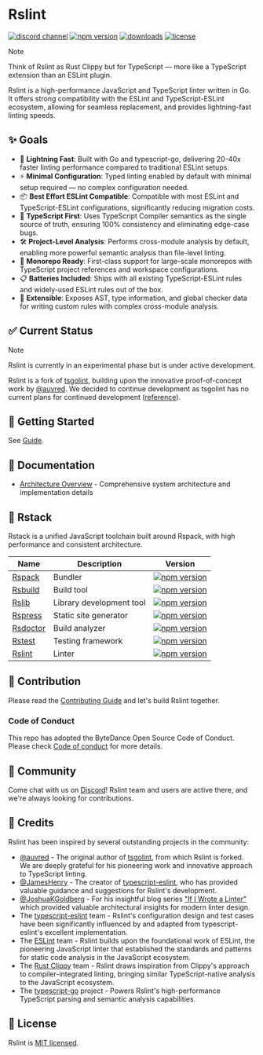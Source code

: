 # Rslint

<p>
  <a href="https://discord.gg/YtTedhuq7N"><img src="https://img.shields.io/badge/chat-discord-blue?style=flat-square&logo=discord&colorA=564341&colorB=EDED91" alt="discord channel" /></a>
  <a href="https://npmjs.com/package/@rslint/core?activeTab=readme"><img src="https://img.shields.io/npm/v/@rslint/core?style=flat-square&colorA=564341&colorB=EDED91" alt="npm version" /></a>
  <a href="https://npmcharts.com/compare/@rslint/core?minimal=true"><img src="https://img.shields.io/npm/dm/@rslint/core.svg?style=flat-square&colorA=564341&colorB=EDED91" alt="downloads" /></a>
  <a href="https://github.com/web-infra-dev/rslint/blob/main/LICENSE"><img src="https://img.shields.io/badge/License-MIT-blue.svg?style=flat-square&colorA=564341&colorB=EDED91" alt="license" /></a>
</p>

> [!NOTE]
> Think of Rslint as Rust Clippy but for TypeScript — more like a TypeScript extension than an ESLint plugin.

Rslint is a high-performance JavaScript and TypeScript linter written in Go. It offers strong compatibility with the ESLint and TypeScript-ESLint ecosystem, allowing for seamless replacement, and provides lightning-fast linting speeds.

## ✨ Goals

- 🚀 **Lightning Fast**: Built with Go and typescript-go, delivering 20-40x faster linting performance compared to traditional ESLint setups.
- ⚡ **Minimal Configuration**: Typed linting enabled by default with minimal setup required — no complex configuration needed.
- 📦 **Best Effort ESLint Compatible**: Compatible with most ESLint and TypeScript-ESLint configurations, significantly reducing migration costs.
- 🎯 **TypeScript First**: Uses TypeScript Compiler semantics as the single source of truth, ensuring 100% consistency and eliminating edge-case bugs.
- 🛠️ **Project-Level Analysis**: Performs cross-module analysis by default, enabling more powerful semantic analysis than file-level linting.
- 🏢 **Monorepo Ready**: First-class support for large-scale monorepos with TypeScript project references and workspace configurations.
- 📋 **Batteries Included**: Ships with all existing TypeScript-ESLint rules and widely-used ESLint rules out of the box.
- 🔧 **Extensible**: Exposes AST, type information, and global checker data for writing custom rules with complex cross-module analysis.

## ✅ Current Status

> [!NOTE]
> Rslint is currently in an experimental phase but is under active development.

Rslint is a fork of [tsgolint](https://github.com/typescript-eslint/tsgolint), building upon the innovative proof-of-concept work by [@auvred](https://github.com/auvred). We decided to continue development as tsgolint has no current plans for continued development ([reference](https://x.com/bradzacher/status/1943475629376282998)).

## 🚀 Getting Started

See [Guide](./GUIDE.md).

## 📖 Documentation

- [Architecture Overview](./architecture.md) - Comprehensive system architecture and implementation details

## 🦀 Rstack

Rstack is a unified JavaScript toolchain built around Rspack, with high performance and consistent architecture.

| Name                                                  | Description              | Version                                                                                                                                                                          |
| ----------------------------------------------------- | ------------------------ | -------------------------------------------------------------------------------------------------------------------------------------------------------------------------------- |
| [Rspack](https://github.com/web-infra-dev/rspack)     | Bundler                  | <a href="https://npmjs.com/package/@rspack/core"><img src="https://img.shields.io/npm/v/@rspack/core?style=flat-square&colorA=564341&colorB=EDED91" alt="npm version" /></a>     |
| [Rsbuild](https://github.com/web-infra-dev/rsbuild)   | Build tool               | <a href="https://npmjs.com/package/@rsbuild/core"><img src="https://img.shields.io/npm/v/@rsbuild/core?style=flat-square&colorA=564341&colorB=EDED91" alt="npm version" /></a>   |
| [Rslib](https://github.com/web-infra-dev/rslib)       | Library development tool | <a href="https://npmjs.com/package/@rslib/core"><img src="https://img.shields.io/npm/v/@rslib/core?style=flat-square&colorA=564341&colorB=EDED91" alt="npm version" /></a>       |
| [Rspress](https://github.com/web-infra-dev/rspress)   | Static site generator    | <a href="https://npmjs.com/package/@rspress/core"><img src="https://img.shields.io/npm/v/@rspress/core?style=flat-square&colorA=564341&colorB=EDED91" alt="npm version" /></a>   |
| [Rsdoctor](https://github.com/web-infra-dev/rsdoctor) | Build analyzer           | <a href="https://npmjs.com/package/@rsdoctor/core"><img src="https://img.shields.io/npm/v/@rsdoctor/core?style=flat-square&colorA=564341&colorB=EDED91" alt="npm version" /></a> |
| [Rstest](https://github.com/web-infra-dev/rstest)     | Testing framework        | <a href="https://npmjs.com/package/@rstest/core"><img src="https://img.shields.io/npm/v/@rstest/core?style=flat-square&colorA=564341&colorB=EDED91" alt="npm version" /></a>     |
| [Rslint](https://github.com/web-infra-dev/rslint)     | Linter                   | <a href="https://npmjs.com/package/@rslint/core"><img src="https://img.shields.io/npm/v/@rslint/core?style=flat-square&colorA=564341&colorB=EDED91" alt="npm version" /></a>     |

## 🤝 Contribution

Please read the [Contributing Guide](https://github.com/web-infra-dev/rslint/blob/main/CONTRIBUTING.md) and let's build Rslint together.

### Code of Conduct

This repo has adopted the ByteDance Open Source Code of Conduct. Please check [Code of conduct](./CODE_OF_CONDUCT.md) for more details.

## 💬 Community

Come chat with us on [Discord](https://discord.gg/uPSudkun2b)! Rslint team and users are active there, and we're always looking for contributions.

## 🙏 Credits

Rslint has been inspired by several outstanding projects in the community:

- [@auvred](https://github.com/auvred) - The original author of [tsgolint](https://github.com/typescript-eslint/tsgolint), from which Rslint is forked. We are deeply grateful for his pioneering work and innovative approach to TypeScript linting.
- [@JamesHenry](https://github.com/JamesHenry) - The creator of [typescript-eslint](https://github.com/typescript-eslint/typescript-eslint), who has provided valuable guidance and suggestions for Rslint's development.
- [@JoshuaKGoldberg](https://github.com/JoshuaKGoldberg) - For his insightful blog series ["If I Wrote a Linter"](https://www.joshuakgoldberg.com/blog/if-i-wrote-a-linter-part-1-architecture/) which provided valuable architectural insights for modern linter design.
- The [typescript-eslint](https://github.com/typescript-eslint) team - Rslint's configuration design and test cases have been significantly influenced by and adapted from typescript-eslint's excellent implementation.
- The [ESLint](https://github.com/eslint/eslint) team - Rslint builds upon the foundational work of ESLint, the pioneering JavaScript linter that established the standards and patterns for static code analysis in the JavaScript ecosystem.
- The [Rust Clippy](https://github.com/rust-lang/rust-clippy) team - Rslint draws inspiration from Clippy's approach to compiler-integrated linting, bringing similar TypeScript-native analysis to the JavaScript ecosystem.
- The [typescript-go](https://github.com/microsoft/typescript-go) project - Powers Rslint's high-performance TypeScript parsing and semantic analysis capabilities.

## 📖 License

Rslint is [MIT licensed](https://github.com/web-infra-dev/rslint/blob/main/LICENSE).
